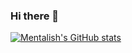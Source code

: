 ### Hi there 👋

[![Mentalish's GitHub stats](https://github-readme-stats.vercel.app/api?username=Mentalish)](https://github.com/anuraghazra/github-readme-stats)

<!--
**Mentalish/Mentalish** is a ✨ _special_ ✨ repository because its `README.md` (this file) appears on your GitHub profile.

Here are some ideas to get you started:

- 🔭 I’m currently working on ...
- 🌱 I’m currently learning ...
- 👯 I’m looking to collaborate on ...
- 🤔 I’m looking for help with ...
- 💬 Ask me about ...
- 📫 How to reach me: ...
- 😄 Pronouns: ...
- ⚡ Fun fact: ...
-->
